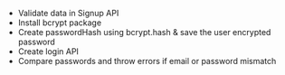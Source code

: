 - Validate data in Signup API
- Install bcrypt package
- Create passwordHash using bcrypt.hash & save the user encrypted password
- Create login API
- Compare passwords and throw errors if email or password mismatch